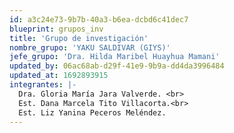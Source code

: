 ```yaml
---
id: a3c24e73-9b7b-40a3-b6ea-dcbd6c41dec7
blueprint: grupos_inv
title: 'Grupo de investigación'
nombre_grupo: 'YAKU SALDIVAR (GIYS)'
jefe_grupo: 'Dra. Hilda Maribel Huayhua Mamani'
updated_by: 06ac68ab-d29f-41e9-9b9a-dd4da3996484
updated_at: 1692893915
integrantes: |-
  Dra. Gloria María Jara Valverde. <br>
  Est. Dana Marcela Tito Villacorta.<br>
  Est. Liz Yanina Peceros Meléndez.
---
```

